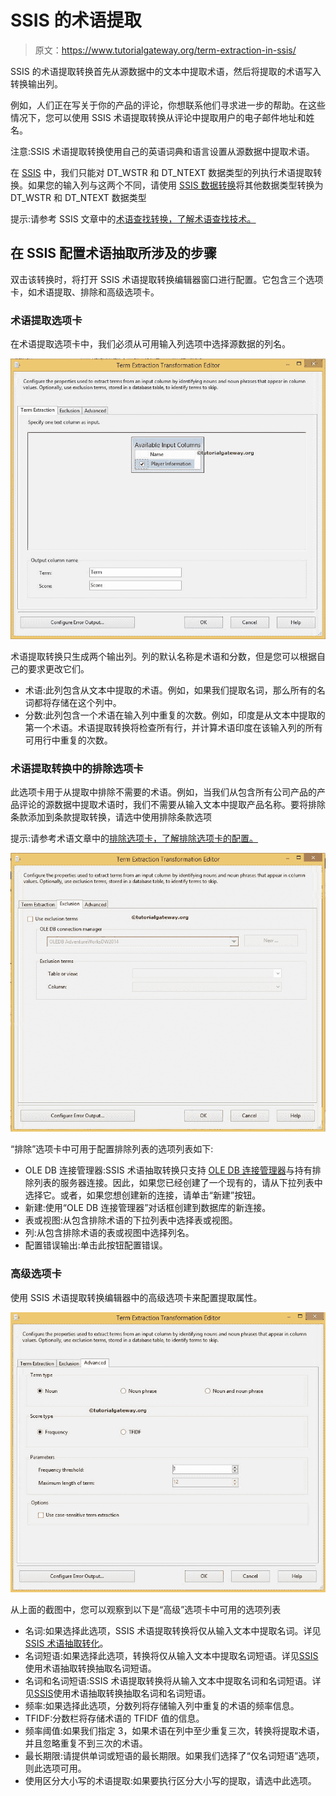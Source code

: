 # SSIS 的术语提取

> 原文：<https://www.tutorialgateway.org/term-extraction-in-ssis/>

SSIS 的术语提取转换首先从源数据中的文本中提取术语，然后将提取的术语写入转换输出列。

例如，人们正在写关于你的产品的评论，你想联系他们寻求进一步的帮助。在这些情况下，您可以使用 SSIS 术语提取转换从评论中提取用户的电子邮件地址和姓名。

注意:SSIS 术语提取转换使用自己的英语词典和语言设置从源数据中提取术语。

在 [SSIS](https://www.tutorialgateway.org/ssis/) 中，我们只能对 DT_WSTR 和 DT_NTEXT 数据类型的列执行术语提取转换。如果您的输入列与这两个不同，请使用 [SSIS 数据转换](https://www.tutorialgateway.org/ssis-data-conversion/)将其他数据类型转换为 DT_WSTR 和 DT_NTEXT 数据类型

提示:请参考 SSIS 文章中的[术语查找转换，了解术语查找技术。](https://www.tutorialgateway.org/term-lookup-transformation-in-ssis/)

## 在 SSIS 配置术语抽取所涉及的步骤

双击该转换时，将打开 SSIS 术语提取转换编辑器窗口进行配置。它包含三个选项卡，如术语提取、排除和高级选项卡。

### 术语提取选项卡

在术语提取选项卡中，我们必须从可用输入列选项中选择源数据的列名。

![Term Extraction in SSIS 1](img/187819b6ebcdbd72e6acd57a6bea71f2.png)

术语提取转换只生成两个输出列。列的默认名称是术语和分数，但是您可以根据自己的要求更改它们。

*   术语:此列包含从文本中提取的术语。例如，如果我们提取名词，那么所有的名词都将存储在这个列中。
*   分数:此列包含一个术语在输入列中重复的次数。例如，印度是从文本中提取的第一个术语。术语提取转换将检查所有行，并计算术语印度在该输入列的所有可用行中重复的次数。

### 术语提取转换中的排除选项卡

此选项卡用于从提取中排除不需要的术语。例如，当我们从包含所有公司产品的产品评论的源数据中提取术语时，我们不需要从输入文本中提取产品名称。要将排除条款添加到条款提取转换，请选中使用排除条款选项

提示:请参考术语文章中的[排除选项卡，了解排除选项卡的配置。](https://www.tutorialgateway.org/exclusion-tab-in-ssis-term-extraction-transformation/)

[![Term Extraction in SSIS 2](img/c31213b87d5c05ea7a5f416a2b128f99.png)](https://www.tutorialgateway.org/exclusion-tab-in-ssis-term-extraction-transformation/)

“排除”选项卡中可用于配置排除列表的选项列表如下:

*   OLE DB 连接管理器:SSIS 术语抽取转换只支持 [OLE DB 连接管理器](https://www.tutorialgateway.org/ole-db-connection-manager-in-ssis/)与持有排除列表的服务器连接。因此，如果您已经创建了一个现有的，请从下拉列表中选择它。或者，如果您想创建新的连接，请单击“新建”按钮。
*   新建:使用“OLE DB 连接管理器”对话框创建到数据库的新连接。
*   表或视图:从包含排除术语的下拉列表中选择表或视图。
*   列:从包含排除术语的表或视图中选择列名。
*   配置错误输出:单击此按钮配置错误。

### 高级选项卡

使用 SSIS 术语提取转换编辑器中的高级选项卡来配置提取属性。

![Term Extraction in SSIS 3](img/7287c69c64f46d3ef8bca911f96e2d4e.png)

从上面的截图中，您可以观察到以下是“高级”选项卡中可用的选项列表

*   名词:如果选择此选项，SSIS 术语提取转换将仅从输入文本中提取名词。详见[SSIS 术语抽取转化](https://www.tutorialgateway.org/term-extraction-transformation-in-ssis/)。
*   名词短语:如果选择此选项，转换将仅从输入文本中提取名词短语。详见[SSIS](https://www.tutorialgateway.org/extract-noun-phrases-using-term-extraction-transformation-in-ssis/)使用术语抽取转换抽取名词短语。
*   名词和名词短语:SSIS 术语提取转换将从输入文本中提取名词和名词短语。详见[SSIS](https://www.tutorialgateway.org/extract-nouns-and-noun-phrases-using-term-extraction-transformation-in-ssis/)使用术语抽取转换抽取名词和名词短语。
*   频率:如果选择此选项，分数列将存储输入列中重复的术语的频率信息。
*   TFIDF:分数栏将存储术语的 TFIDF 值的信息。
*   频率阈值:如果我们指定 3，如果术语在列中至少重复三次，转换将提取术语，并且忽略重复不到三次的术语。
*   最长期限:请提供单词或短语的最长期限。如果我们选择了“仅名词短语”选项，则此选项可用。
*   使用区分大小写的术语提取:如果要执行区分大小写的提取，请选中此选项。